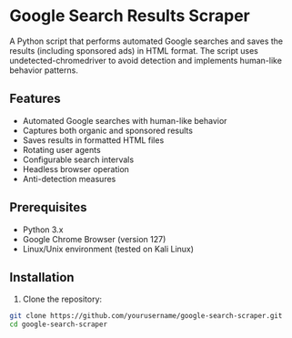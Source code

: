 # Google Search Results Scraper

A Python script that performs automated Google searches and saves the results (including sponsored ads) in HTML format. The script uses undetected-chromedriver to avoid detection and implements human-like behavior patterns.

## Features

- Automated Google searches with human-like behavior
- Captures both organic and sponsored results
- Saves results in formatted HTML files
- Rotating user agents
- Configurable search intervals
- Headless browser operation
- Anti-detection measures

## Prerequisites

- Python 3.x
- Google Chrome Browser (version 127)
- Linux/Unix environment (tested on Kali Linux)

## Installation

1. Clone the repository:
```bash
git clone https://github.com/yourusername/google-search-scraper.git
cd google-search-scraper
